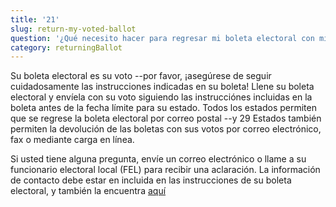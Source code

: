 ```yaml
---
title: '21'
slug: return-my-voted-ballot
question: '¿Qué necesito hacer para regresar mi boleta electoral con mi voto?'
category: returningBallot
---
```

Su boleta electoral es su voto --por favor, ¡asegúrese de seguir cuidadosamente las instrucciones indicadas en su boleta! Llene su boleta electoral y envíela con su voto siguiendo las instrucciónes incluidas en la boleta antes de la fecha límite para su estado. Todos los estados permiten que se regrese la boleta electoral por correo postal --y 29 Estados también permiten la devolución de las boletas con sus votos por correo electrónico, fax o mediante carga en línea.

Si usted tiene alguna pregunta, envíe un correo electrónico o llame a su funcionario electoral local (FEL) para recibir una aclaración. La información de contacto debe estar en incluida en las instrucciones de su boleta electoral, y también la encuentra [aquí](/states)
